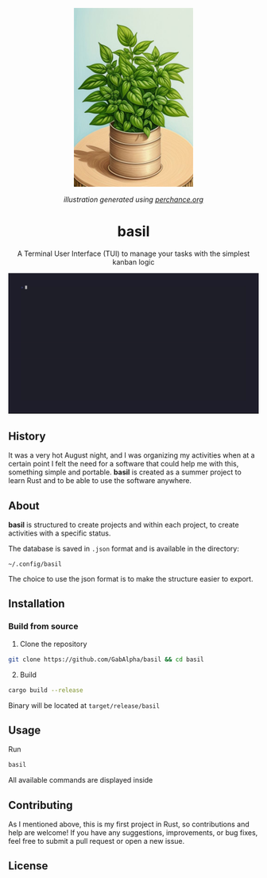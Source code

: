 <p align="center"><img src="./assets/illustration.jpg" width=240></img></p>
<p align="center"><i>illustration generated using <a href="https://perchance.org/ai-pixel-art-generator">perchance.org</a></i></p>

<h1 align="center">basil</h1>
<p align="center">A Terminal User Interface (TUI) to manage your tasks with the simplest kanban logic</p>

<img src="./assets/basil.gif"></img>

## History
It was a very hot August night, and I was organizing my activities when at a certain point I felt the need for a software that could help me with this, something simple and portable. **basil** is created as a summer project to learn Rust and to be able to use the software anywhere.

## About
**basil** is structured to create projects and within each project, to create activities with a specific status.

The database is saved in `.json` format and is available in the directory:
```
~/.config/basil
```
The choice to use the json format is to make the structure easier to export.

## Installation

### Build from source

1. Clone the repository
```sh
git clone https://github.com/GabAlpha/basil && cd basil
```
2. Build
```sh
cargo build --release
```
Binary will be located at `target/release/basil`

## Usage
Run

```sh
basil
```
All available commands are displayed inside

## Contributing
As I mentioned above, this is my first project in Rust, so contributions and help are welcome! If you have any suggestions, improvements, or bug fixes, feel free to submit a pull request or open a new issue.

## License
